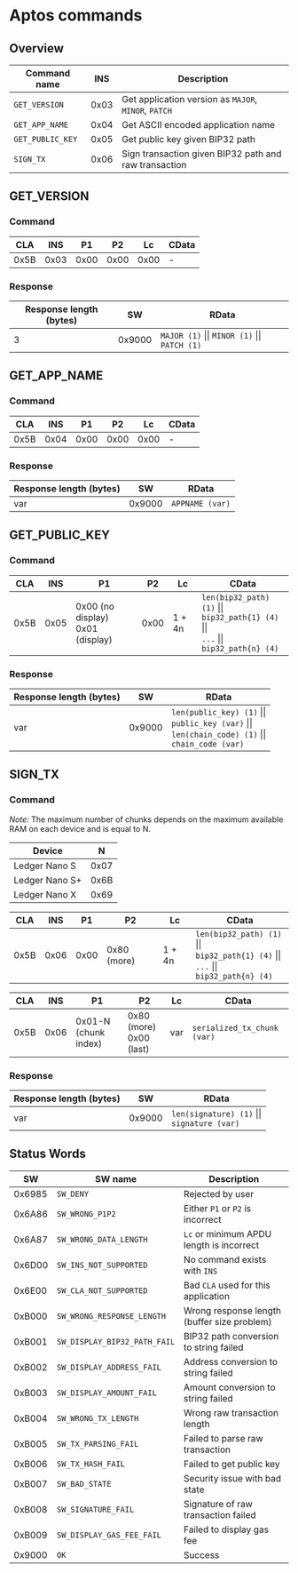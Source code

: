 # Aptos commands

## Overview

| Command name     | INS  | Description                                           |
| ---------------- | ---- | ----------------------------------------------------- |
| `GET_VERSION`    | 0x03 | Get application version as `MAJOR`, `MINOR`, `PATCH`  |
| `GET_APP_NAME`   | 0x04 | Get ASCII encoded application name                    |
| `GET_PUBLIC_KEY` | 0x05 | Get public key given BIP32 path                       |
| `SIGN_TX`        | 0x06 | Sign transaction given BIP32 path and raw transaction |

## GET_VERSION

### Command

| CLA  | INS  | P1   | P2   | Lc   | CData |
| ---- | ---- | ---- | ---- | ---- | ----- |
| 0x5B | 0x03 | 0x00 | 0x00 | 0x00 | -     |

### Response

| Response length (bytes) | SW     | RData                                         |
| ----------------------- | ------ | --------------------------------------------- |
| 3                       | 0x9000 | `MAJOR (1)` \|\| `MINOR (1)` \|\| `PATCH (1)` |

## GET_APP_NAME

### Command

| CLA  | INS  | P1   | P2   | Lc   | CData |
| ---- | ---- | ---- | ---- | ---- | ----- |
| 0x5B | 0x04 | 0x00 | 0x00 | 0x00 | -     |

### Response

| Response length (bytes) | SW     | RData           |
| ----------------------- | ------ | --------------- |
| var                     | 0x9000 | `APPNAME (var)` |

## GET_PUBLIC_KEY

### Command

| CLA  | INS  | P1                                    | P2   | Lc     | CData                                                                                        |
| ---- | ---- | ------------------------------------- | ---- | ------ | -------------------------------------------------------------------------------------------- |
| 0x5B | 0x05 | 0x00 (no display) <br> 0x01 (display) | 0x00 | 1 + 4n | `len(bip32_path) (1)` \|\|<br> `bip32_path{1} (4)` \|\|<br>`...` \|\|<br>`bip32_path{n} (4)` |

### Response

| Response length (bytes) | SW     | RData                                                                                                        |
| ----------------------- | ------ | ------------------------------------------------------------------------------------------------------------ |
| var                     | 0x9000 | `len(public_key) (1)` \|\|<br> `public_key (var)` \|\|<br> `len(chain_code) (1)` \|\|<br> `chain_code (var)` |

## SIGN_TX

### Command

_Note:_ The maximum number of chunks depends on the maximum available RAM on each device and is equal to N.

| Device         | N    |
| -------------- | ---- |
| Ledger Nano S  | 0x07 |
| Ledger Nano S+ | 0x6B |
| Ledger Nano X  | 0x69 |

| CLA  | INS  | P1   | P2          | Lc     | CData                                                                                        |
| ---- | ---- | ---- | ----------- | ------ | -------------------------------------------------------------------------------------------- |
| 0x5B | 0x06 | 0x00 | 0x80 (more) | 1 + 4n | `len(bip32_path) (1)` \|\|<br> `bip32_path{1} (4)` \|\|<br>`...` \|\|<br>`bip32_path{n} (4)` |

| CLA  | INS  | P1                   | P2                           | Lc  | CData                       |
| ---- | ---- | -------------------- | ---------------------------- | --- | --------------------------- |
| 0x5B | 0x06 | 0x01-N (chunk index) | 0x80 (more) <br> 0x00 (last) | var | `serialized_tx_chunk (var)` |

### Response

| Response length (bytes) | SW     | RData                                            |
| ----------------------- | ------ | ------------------------------------------------ |
| var                     | 0x9000 | `len(signature) (1)` \|\| <br> `signature (var)` |

## Status Words

| SW     | SW name                      | Description                                 |
| ------ | ---------------------------- | ------------------------------------------- |
| 0x6985 | `SW_DENY`                    | Rejected by user                            |
| 0x6A86 | `SW_WRONG_P1P2`              | Either `P1` or `P2` is incorrect            |
| 0x6A87 | `SW_WRONG_DATA_LENGTH`       | `Lc` or minimum APDU length is incorrect    |
| 0x6D00 | `SW_INS_NOT_SUPPORTED`       | No command exists with `INS`                |
| 0x6E00 | `SW_CLA_NOT_SUPPORTED`       | Bad `CLA` used for this application         |
| 0xB000 | `SW_WRONG_RESPONSE_LENGTH`   | Wrong response length (buffer size problem) |
| 0xB001 | `SW_DISPLAY_BIP32_PATH_FAIL` | BIP32 path conversion to string failed      |
| 0xB002 | `SW_DISPLAY_ADDRESS_FAIL`    | Address conversion to string failed         |
| 0xB003 | `SW_DISPLAY_AMOUNT_FAIL`     | Amount conversion to string failed          |
| 0xB004 | `SW_WRONG_TX_LENGTH`         | Wrong raw transaction length                |
| 0xB005 | `SW_TX_PARSING_FAIL`         | Failed to parse raw transaction             |
| 0xB006 | `SW_TX_HASH_FAIL`            | Failed to get public key                    |
| 0xB007 | `SW_BAD_STATE`               | Security issue with bad state               |
| 0xB008 | `SW_SIGNATURE_FAIL`          | Signature of raw transaction failed         |
| 0xB009 | `SW_DISPLAY_GAS_FEE_FAIL`    | Failed to display gas fee                   |
| 0x9000 | `OK`                         | Success                                     |
